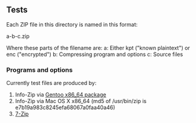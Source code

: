 ## Tests

Each ZIP file in this directory is named in this format:

a-b-c.zip

Where these parts of the filename are:
a: Either kpt ("known plaintext") or enc ("encrypted")
b: Compressing program and options
c: Source files

### Programs and options
Currently test files are produced by:

1. Info-Zip via [Gentoo x86_64 package](https://packages.gentoo.org/packages/app-arch/zip)
2. Info-Zip via Mac OS X x86_64 (md5 of /usr/bin/zip is e7b19a983c8245efa68067a0faa40a46)
3. [7-Zip](http://www.7-zip.org)





